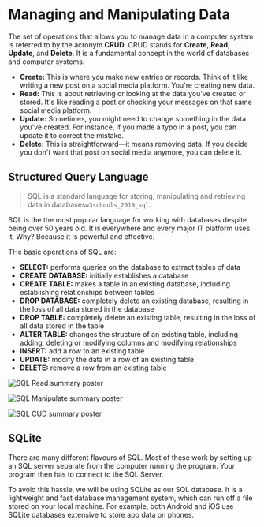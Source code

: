# Managing and Manipulating Data

The set of operations that allows you to manage data in a computer system is referred to by the acronym **CRUD**. CRUD stands for **Create**, **Read**, **Update**, and **Delete**. It is a fundamental concept in the world of databases and computer systems.

- **Create:** This is where you make new entries or records. Think of it like writing a new post on a social media platform. You're creating new data.
- **Read:** This is about retrieving or looking at the data you've created or stored. It's like reading a post or checking your messages on that same social media platform.
- **Update:** Sometimes, you might need to change something in the data you've created. For instance, if you made a typo in a post, you can update it to correct the mistake.
- **Delete:** This is straightforward—it means removing data. If you decide you don't want that post on social media anymore, you can delete it.

## Structured Query Language

> SQL is a standard language for storing, manipulating and retrieving data in databases`w3schools_2019_sql`.

SQL is the the most popular language for working with databases despite being over 50 years old. It is everywhere and every major IT platform uses it. Why? Because it is powerful and effective.

THe basic operations of SQL are:

- **SELECT:** performs queries on the database to extract tables of data
- **CREATE DATABASE:** initially establishes a database
- **CREATE TABLE:** makes a table in an existing database, including establishing relationships between tables
- **DROP DATABASE:** completely delete an existing database, resulting in the loss of all data stored in the database
- **DROP TABLE:** completely delete an existing table, resulting in the loss of all data stored in the table
- **ALTER TABLE:** changes the structure of an existing table, including adding, deleting or modifying columns and modifying relationships
- **INSERT:** add a row to an existing table
- **UPDATE:** modify the data in a row of an existing table
- **DELETE:** remove a row from an existing table

![SQL Read summary poster](assets/sql_read.png)

![SQL Manipulate summary poster](assets/sql_manipulate.png)

![SQL CUD summary poster](assets/sql_cud.png)

## SQLite

There are many different flavours of SQL. Most of these work by setting up an SQL server separate from the computer running the program. Your program then has to connect to the SQL Server.

To avoid this hassle, we will be using SQLite as our SQL database. It is a lightweight and fast database management system, which can run off a file stored on your local machine. For example, both Android and iOS use SQLite databases extensive to store app data on phones.
